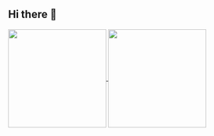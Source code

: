 ## Hi there 👋

<a href="https://github.com/manageryzy">
  <img height=200 align="center" src="https://github-readme-stats-eight-zeta-52.vercel.app/api?username=manageryzy" />
</a>
<a href="https://github.com/manageryzy">
  <img height=200 align="center" src="https://github-readme-stats-eight-zeta-52.vercel.app/api/top-langs/?username=manageryzy&layout=compact&langs_count=8&card_width=320" />
</a>

<!--
**manageryzy/manageryzy** is a ✨ _special_ ✨ repository because its `README.md` (this file) appears on your GitHub profile.

Here are some ideas to get you started:

- 🔭 I’m currently working on ...
- 🌱 I’m currently learning ...
- 👯 I’m looking to collaborate on ...
- 🤔 I’m looking for help with ...
- 💬 Ask me about ...
- 📫 How to reach me: ...
- 😄 Pronouns: ...
- ⚡ Fun fact: ...
-->
